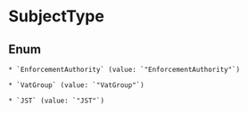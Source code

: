 
# SubjectType

## Enum


    * `EnforcementAuthority` (value: `"EnforcementAuthority"`)

    * `VatGroup` (value: `"VatGroup"`)

    * `JST` (value: `"JST"`)



